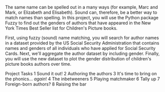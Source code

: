 The same name can be spelled out in a many ways (for example, Marc and Mark, or Elizabeth and Elisabeth). Sound can, therefore, be a better way to match names than spelling. In this project, you will use the Python package Fuzzy to find out the genders of authors that have appeared in the New York Times Best Seller list for Children's Picture books.

First, using fuzzy (sound) name matching, you will search for author names in a dataset provided by the US Social Security Administration that contains names and genders of all individuals who have applied for Social Security Cards. Next, we'll aggregate the author dataset by including gender. Finally, you will use the new dataset to plot the gender distribution of children's picture books authors over time.

Project Tasks
1 Sound it out!
2 Authoring the authors
3 It's time to bring on the phonics... _again_!
4 The inbetweeners
5 Playing matchmaker
6 Tally up
7 Foreign-born authors?
8 Raising the bar
